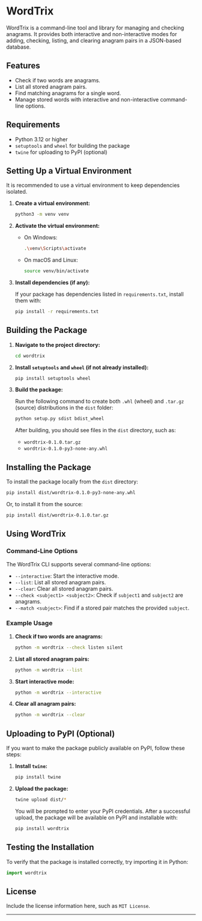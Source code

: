 
# WordTrix

WordTrix is a command-line tool and library for managing and checking anagrams. It provides both interactive and non-interactive modes for adding, checking, listing, and clearing anagram pairs in a JSON-based database.

## Features

- Check if two words are anagrams.
- List all stored anagram pairs.
- Find matching anagrams for a single word.
- Manage stored words with interactive and non-interactive command-line options.

## Requirements

- Python 3.12 or higher
- `setuptools` and `wheel` for building the package
- `twine` for uploading to PyPI (optional)

## Setting Up a Virtual Environment

It is recommended to use a virtual environment to keep dependencies isolated.

1. **Create a virtual environment:**

   ```bash
   python3 -m venv venv
   ```

2. **Activate the virtual environment:**

   - On Windows:
     ```bash
     .\venv\Scripts\activate
     ```
   - On macOS and Linux:
     ```bash
     source venv/bin/activate
     ```

3. **Install dependencies (if any):**

   If your package has dependencies listed in `requirements.txt`, install them with:
   
   ```bash
   pip install -r requirements.txt
   ```

## Building the Package

1. **Navigate to the project directory:**

   ```bash
   cd wordtrix
   ```

2. **Install `setuptools` and `wheel` (if not already installed):**

   ```bash
   pip install setuptools wheel
   ```

3. **Build the package:**

   Run the following command to create both `.whl` (wheel) and `.tar.gz` (source) distributions in the `dist` folder:

   ```bash
   python setup.py sdist bdist_wheel
   ```

   After building, you should see files in the `dist` directory, such as:
   
   - `wordtrix-0.1.0.tar.gz`
   - `wordtrix-0.1.0-py3-none-any.whl`

## Installing the Package

To install the package locally from the `dist` directory:

```bash
pip install dist/wordtrix-0.1.0-py3-none-any.whl
```

Or, to install it from the source:

```bash
pip install dist/wordtrix-0.1.0.tar.gz
```

## Using WordTrix

### Command-Line Options

The WordTrix CLI supports several command-line options:

- `--interactive`: Start the interactive mode.
- `--list`: List all stored anagram pairs.
- `--clear`: Clear all stored anagram pairs.
- `--check <subject1> <subject2>`: Check if `subject1` and `subject2` are anagrams.
- `--match <subject>`: Find if a stored pair matches the provided `subject`.

### Example Usage

1. **Check if two words are anagrams:**

   ```bash
   python -m wordtrix --check listen silent
   ```

2. **List all stored anagram pairs:**

   ```bash
   python -m wordtrix --list
   ```

3. **Start interactive mode:**

   ```bash
   python -m wordtrix --interactive
   ```

4. **Clear all anagram pairs:**

   ```bash
   python -m wordtrix --clear
   ```

## Uploading to PyPI (Optional)

If you want to make the package publicly available on PyPI, follow these steps:

1. **Install `twine`:**

   ```bash
   pip install twine
   ```

2. **Upload the package:**

   ```bash
   twine upload dist/*
   ```

   You will be prompted to enter your PyPI credentials. After a successful upload, the package will be available on PyPI and installable with:

   ```bash
   pip install wordtrix
   ```

## Testing the Installation

To verify that the package is installed correctly, try importing it in Python:

```python
import wordtrix
```

## License

Include the license information here, such as `MIT License`.

---